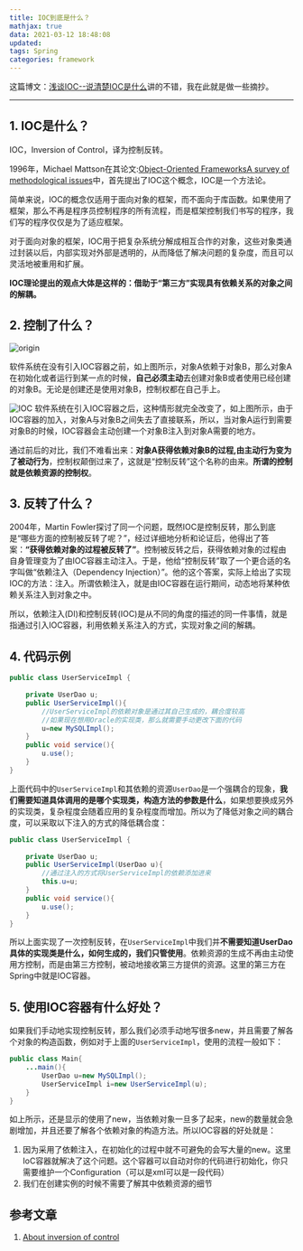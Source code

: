 ```yaml
---
title: IOC到底是什么？
mathjax: true
data: 2021-03-12 18:48:08
updated:
tags: Spring
categories: framework
---
```


这篇博文：[浅谈IOC--说清楚IOC是什么](https://www.cnblogs.com/DebugLZQ/archive/2013/06/05/3107957.html)讲的不错，我在此就是做一些摘抄。

---

## 1. IOC是什么？

IOC，Inversion of Control，译为控制反转。

1996年，Michael Mattson在其论文:[Object-Oriented FrameworksA survey of methodological issues](https://www.researchgate.net/publication/2238535_Object-Oriented_Frameworks)中，首先提出了IOC这个概念，IOC是一个方法论。

简单来说，IOC的概念仅适用于面向对象的框架，而不面向于库函数。如果使用了框架，那么不再是程序员控制程序的所有流程，而是框架控制我们书写的程序，我们写的程序仅仅是为了适应框架。

对于面向对象的框架，IOC用于把复杂系统分解成相互合作的对象，这些对象类通过封装以后，内部实现对外部是透明的，从而降低了解决问题的复杂度，而且可以灵活地被重用和扩展。

**IOC理论提出的观点大体是这样的：借助于“第三方”实现具有依赖关系的对象之间的解耦。**

## 2. 控制了什么？

![origin](https://images0.cnblogs.com/blog/281227/201305/30130748-488045b61d354b019a088b9cb7fc2d73.png)

软件系统在没有引入IOC容器之前，如上图所示，对象A依赖于对象B，那么对象A在初始化或者运行到某一点的时候，**自己必须主动**去创建对象B或者使用已经创建的对象B。无论是创建还是使用对象B，控制权都在自己手上。

![IOC](https://images0.cnblogs.com/blog/281227/201305/30131727-a8268fe6370049028078e6b8a1cbc88f.png)
软件系统在引入IOC容器之后，这种情形就完全改变了，如上图所示，由于IOC容器的加入，对象A与对象B之间失去了直接联系，所以，当对象A运行到需要对象B的时候，IOC容器会主动创建一个对象B注入到对象A需要的地方。

通过前后的对比，我们不难看出来：**对象A获得依赖对象B的过程,由主动行为变为了被动行为**，控制权颠倒过来了，这就是“控制反转”这个名称的由来。**所谓的控制就是依赖资源的控制权**。

## 3. 反转了什么？

2004年，Martin Fowler探讨了同一个问题，既然IOC是控制反转，那么到底是“哪些方面的控制被反转了呢？”，经过详细地分析和论证后，他得出了答案：**“获得依赖对象的过程被反转了”**。控制被反转之后，获得依赖对象的过程由自身管理变为了由IOC容器主动注入。于是，他给“控制反转”取了一个更合适的名字叫做“依赖注入（Dependency Injection）”。他的这个答案，实际上给出了实现IOC的方法：注入。所谓依赖注入，就是由IOC容器在运行期间，动态地将某种依赖关系注入到对象之中。

所以，依赖注入(DI)和控制反转(IOC)是从不同的角度的描述的同一件事情，就是指通过引入IOC容器，利用依赖关系注入的方式，实现对象之间的解耦。

## 4. 代码示例

``` java
public class UserServiceImpl {
    
    private UserDao u;
    public UserServiceImpl(){
        //UserServiceImpl的依赖对象是通过其自己生成的，耦合度较高
        //如果现在想用Oracle的实现类，那么就需要手动更改下面的代码
        u=new MySQLImpl();
    }
    public void service(){
        u.use();
    }
}
```

上面代码中的`UserServiceImpl`和其依赖的资源`UserDao`是一个强耦合的现象，**我们需要知道具体调用的是哪个实现类，构造方法的参数是什么**，如果想要换成另外的实现类，复杂程度会随着应用的复杂程度而增加。所以为了降低对象之间的耦合度，可以采取以下注入的方式的降低耦合度：

``` java
public class UserServiceImpl {
    
    private UserDao u;
    public UserServiceImpl(UserDao u){
        //通过注入的方式将UserServiceImpl的依赖添加进来
        this.u=u;
    }
    public void service(){
        u.use();
    }
}
```

所以上面实现了一次控制反转，在`UserServiceImpl`中我们并**不需要知道UserDao具体的实现类是什么，如何生成的，我们只管使用**。依赖资源的生成不再由主动使用方控制，而是由第三方控制，被动地接收第三方提供的资源。这里的第三方在Spring中就是IOC容器。

## 5. 使用IOC容器有什么好处？

如果我们手动地实现控制反转，那么我们必须手动地写很多new，并且需要了解各个对象的构造函数，例如对于上面的`UserServiceImpl`，使用的流程一般如下：

``` java
public class Main{
    ...main(){
        UserDao u=new MySQLImpl();
        UserServiceImpl i=new UserServiceImpl(u);
    }
}

```

如上所示，还是显示的使用了new，当依赖对象一旦多了起来，new的数量就会急剧增加，并且还要了解各个依赖对象的构造方法。所以IOC容器的好处就是：

1. 因为采用了依赖注入，在初始化的过程中就不可避免的会写大量的new。这里IoC容器就解决了这个问题。这个容器可以自动对你的代码进行初始化，你只需要维护一个Configuration（可以是xml可以是一段代码）
2. 我们在创建实例的时候不需要了解其中依赖资源的细节


## 参考文章

1. [About inversion of control](https://labs.madisoft.it/about-inversion-of-control/)
